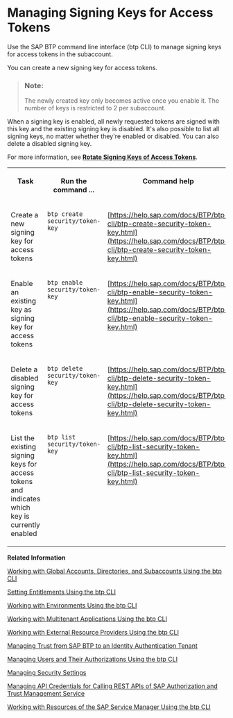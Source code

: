 <!-- loiodfca1d3ff19240f5ad6b88bc935515f4 -->

# Managing Signing Keys for Access Tokens

Use the SAP BTP command line interface \(btp CLI\) to manage signing keys for access tokens in the subaccount.

You can create a new signing key for access tokens.

> ### Note:  
> The newly created key only becomes active once you enable it. The number of keys is restricted to 2 per subaccount.

When a signing key is enabled, all newly requested tokens are signed with this key and the existing signing key is disabled. It's also possible to list all signing keys, no matter whether they're enabled or disabled. You can also delete a disabled signing key.

For more information, see [**Rotate Signing Keys of Access Tokens**](https://help.sap.com/docs/CP_AUTHORIZ_TRUST_MNG/ae8e8427ecdf407790d96dad93b5f723/b279adf3ec134b2a8611a42bff1ee9d9.html).


<table>
<tr>
<th valign="top">

Task

</th>
<th valign="top">

Run the command ...

</th>
<th valign="top">

Command help

</th>
</tr>
<tr>
<td valign="top">

Create a new signing key for access tokens

</td>
<td valign="top">

`btp create security/token-key`

</td>
<td valign="top">

[https://help.sap.com/docs/BTP/btp-cli/btp-create-security-token-key.html](https://help.sap.com/docs/BTP/btp-cli/btp-create-security-token-key.html)

</td>
</tr>
<tr>
<td valign="top">

Enable an existing key as signing key for access tokens

</td>
<td valign="top">

`btp enable security/token-key`

</td>
<td valign="top">

[https://help.sap.com/docs/BTP/btp-cli/btp-enable-security-token-key.html](https://help.sap.com/docs/BTP/btp-cli/btp-enable-security-token-key.html)

</td>
</tr>
<tr>
<td valign="top">

Delete a disabled signing key for access tokens

</td>
<td valign="top">

`btp delete security/token-key` 

</td>
<td valign="top">

[https://help.sap.com/docs/BTP/btp-cli/btp-delete-security-token-key.html](https://help.sap.com/docs/BTP/btp-cli/btp-delete-security-token-key.html)

</td>
</tr>
<tr>
<td valign="top">

List the existing signing keys for access tokens and indicates which key is currently enabled

</td>
<td valign="top">

`btp list security/token-key`

</td>
<td valign="top">

[https://help.sap.com/docs/BTP/btp-cli/btp-list-security-token-key.html](https://help.sap.com/docs/BTP/btp-cli/btp-list-security-token-key.html)

</td>
</tr>
</table>

**Related Information**  


[Working with Global Accounts, Directories, and Subaccounts Using the btp CLI](working-with-global-accounts-directories-and-subaccounts-using-the-btp-cli-85a683e.md "Use the SAP BTP command line interface (btp CLI) to manage operations with global accounts, directories, and subaccounts.")

[Setting Entitlements Using the btp CLI](setting-entitlements-using-the-btp-cli-5af849c.md "Use the SAP BTP command line interface (btp CLI) to set entitlements to define the functionality or permissions available for users of global accounts, directories, and subaccounts.")

[Working with Environments Using the btp CLI](working-with-environments-using-the-btp-cli-48db155.md "Use the SAP BTP command line interface (btp CLI) to manage runtime environment instances in a subaccount. For example, enable the Cloud Foundry environment by creating a Cloud Foundry org (environment instance).")

[Working with Multitenant Applications Using the btp CLI](working-with-multitenant-applications-using-the-btp-cli-c1b0fcc.md "Use the SAP BTP command line interface (btp CLI) to manage the multitenant applications to which a subaccount is entitled to subscribe.")

[Working with External Resource Providers Using the btp CLI](working-with-external-resource-providers-using-the-btp-cli-48d7688.md "Use the SAP BTP command line interface (btp CLI) to get details, or to create or delete resource provider instances in a global account.")

[Managing Trust from SAP BTP to an Identity Authentication Tenant](managing-trust-from-sap-btp-to-an-identity-authentication-tenant-6140107.md "SAP BTP supports identity federation. Its concept is to reuse the user bases of identity providers. To use a custom identity provider, your global account or subaccount in SAP BTP must have a trust relationship to the identity provider you want to use.")

[Managing Users and Their Authorizations Using the btp CLI](managing-users-and-their-authorizations-using-the-btp-cli-94bb593.md "User authorizations are managed by assigning role collections to users (for example, Subaccount Administrator). Use the SAP BTP command-line interface (btp CLI) to manage roles and role collections, and to assign role collections to users.")

[Managing Security Settings](managing-security-settings-168dd75.md "Use the SAP BTP command line interface (btp CLI) to display and update the security settings for the subaccount.")

[Managing API Credentials for Calling REST APIs of SAP Authorization and Trust Management Service](managing-api-credentials-for-calling-rest-apis-of-sap-authorization-and-trust-managemen-ce43eb5.md "Use the SAP BTP command line interface (btp CLI) to manage API credentials, which enable you to access the REST APIs of the SAP Authorization and Trust Management service.")

[Working with Resources of the SAP Service Manager Using the btp CLI](working-with-resources-of-the-sap-service-manager-using-the-btp-cli-fe6a53b.md "Use the SAP BTP command line interface to perform various operations related to your platforms, attached service brokers, service instances, and service bindings.")


